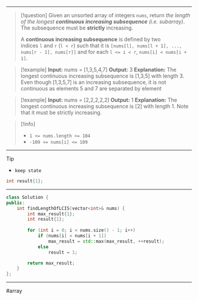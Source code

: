 ___

> [!question] 
> Given an unsorted array of integers `nums`, return _the length of the longest **continuous increasing subsequence** (i.e. subarray)_. The subsequence must be **strictly** increasing.
> 
> A **continuous increasing subsequence** is defined by two indices `l` and `r` (`l < r`) such that it is `[nums[l], nums[l + 1], ..., nums[r - 1], nums[r]]` and for each `l <= i < r`, `nums[i] < nums[i + 1]`. 

> [!example] 
> **Input:** nums = [1,3,5,4,7]
**Output:** 3
**Explanation:** The longest continuous increasing subsequence is [1,3,5] with length 3.
Even though [1,3,5,7] is an increasing subsequence, it is not continuous as elements 5 and 7 are separated by element

> [!example] 
> **Input:** nums = [2,2,2,2,2]
**Output:** 1
**Explanation:** The longest continuous increasing subsequence is [2] with length 1. Note that it must be strictly
increasing. 

> [!info] 
> - `1 <= nums.length <= 104`
> - `-109 <= nums[i] <= 109` 

___

> [!tip] 
> - `keep state`
> ```cpp
> int result{1};
> ```

___

```cpp
class Solution {
public:
    int findLengthOfLCIS(vector<int>& nums) {
        int max_result{1};
        int result{1};        
        
        for (int i = 0; i < nums.size() - 1; i++)
            if (nums[i] < nums[i + 1])
                max_result = std::max(max_result, ++result);
            else
                result = 1;

        return max_result;
    }
};
```

___

#array
